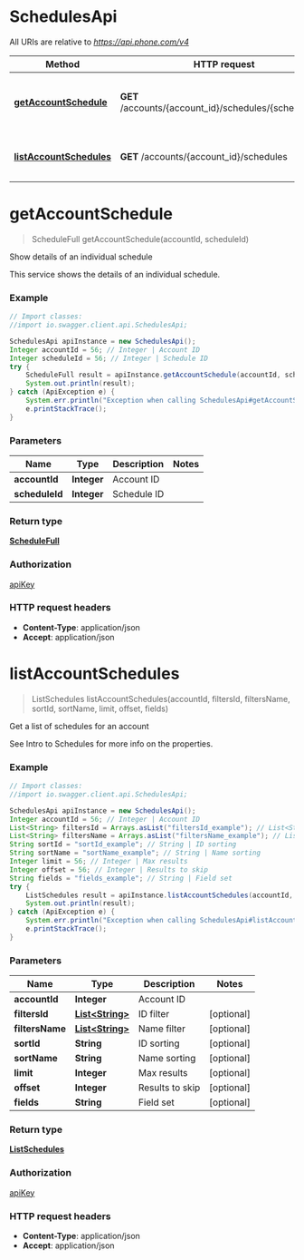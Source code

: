 # SchedulesApi

All URIs are relative to *https://api.phone.com/v4*

Method | HTTP request | Description
------------- | ------------- | -------------
[**getAccountSchedule**](SchedulesApi.md#getAccountSchedule) | **GET** /accounts/{account_id}/schedules/{schedule_id} | Show details of an individual schedule
[**listAccountSchedules**](SchedulesApi.md#listAccountSchedules) | **GET** /accounts/{account_id}/schedules | Get a list of schedules for an account


<a name="getAccountSchedule"></a>
# **getAccountSchedule**
> ScheduleFull getAccountSchedule(accountId, scheduleId)

Show details of an individual schedule

This service shows the details of an individual schedule.

### Example
```java
// Import classes:
//import io.swagger.client.api.SchedulesApi;

SchedulesApi apiInstance = new SchedulesApi();
Integer accountId = 56; // Integer | Account ID
Integer scheduleId = 56; // Integer | Schedule ID
try {
    ScheduleFull result = apiInstance.getAccountSchedule(accountId, scheduleId);
    System.out.println(result);
} catch (ApiException e) {
    System.err.println("Exception when calling SchedulesApi#getAccountSchedule");
    e.printStackTrace();
}
```

### Parameters

Name | Type | Description  | Notes
------------- | ------------- | ------------- | -------------
 **accountId** | **Integer**| Account ID |
 **scheduleId** | **Integer**| Schedule ID |

### Return type

[**ScheduleFull**](ScheduleFull.md)

### Authorization

[apiKey](../README.md#apiKey)

### HTTP request headers

 - **Content-Type**: application/json
 - **Accept**: application/json

<a name="listAccountSchedules"></a>
# **listAccountSchedules**
> ListSchedules listAccountSchedules(accountId, filtersId, filtersName, sortId, sortName, limit, offset, fields)

Get a list of schedules for an account

See Intro to Schedules for more info on the properties.

### Example
```java
// Import classes:
//import io.swagger.client.api.SchedulesApi;

SchedulesApi apiInstance = new SchedulesApi();
Integer accountId = 56; // Integer | Account ID
List<String> filtersId = Arrays.asList("filtersId_example"); // List<String> | ID filter
List<String> filtersName = Arrays.asList("filtersName_example"); // List<String> | Name filter
String sortId = "sortId_example"; // String | ID sorting
String sortName = "sortName_example"; // String | Name sorting
Integer limit = 56; // Integer | Max results
Integer offset = 56; // Integer | Results to skip
String fields = "fields_example"; // String | Field set
try {
    ListSchedules result = apiInstance.listAccountSchedules(accountId, filtersId, filtersName, sortId, sortName, limit, offset, fields);
    System.out.println(result);
} catch (ApiException e) {
    System.err.println("Exception when calling SchedulesApi#listAccountSchedules");
    e.printStackTrace();
}
```

### Parameters

Name | Type | Description  | Notes
------------- | ------------- | ------------- | -------------
 **accountId** | **Integer**| Account ID |
 **filtersId** | [**List&lt;String&gt;**](String.md)| ID filter | [optional]
 **filtersName** | [**List&lt;String&gt;**](String.md)| Name filter | [optional]
 **sortId** | **String**| ID sorting | [optional]
 **sortName** | **String**| Name sorting | [optional]
 **limit** | **Integer**| Max results | [optional]
 **offset** | **Integer**| Results to skip | [optional]
 **fields** | **String**| Field set | [optional]

### Return type

[**ListSchedules**](ListSchedules.md)

### Authorization

[apiKey](../README.md#apiKey)

### HTTP request headers

 - **Content-Type**: application/json
 - **Accept**: application/json

